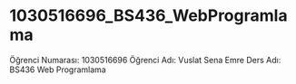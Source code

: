 # 1030516696_BS436_WebProgramlama



Öğrenci Numarası: 1030516696
Öğrenci Adı: Vuslat Sena Emre
Ders Adı: BS436 Web Programlama
